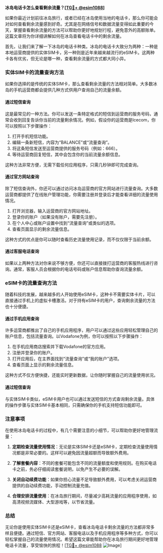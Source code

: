 **冰岛电话卡怎么查看剩余流量？[[TG💪+ @esim1088](https://t.me/s/esim1088)]**

如果你最近计划前往冰岛旅行，或者已经在冰岛使用当地的电话卡，那么你可能会对如何查看剩余流量感到好奇。尤其是在网络信号和数据流量变得如此重要的今天，掌握查看剩余流量的方法可以帮助你更好地规划行程，避免意外的高额账单。这篇文章将为你详细讲解如何在冰岛查看电话卡中的剩余流量。

首先，让我们来了解一下冰岛的电话卡种类。冰岛的电话卡大致分为两种：一种是本地运营商提供的实体SIM卡，另一种则是近年来越来越流行的eSIM卡。这两种卡各有优劣，但无论是哪一种，查看剩余流量的方式都大同小异。

### 实体SIM卡的流量查询方法

如果你选择的是传统的实体SIM卡，那么查看剩余流量的方法相对简单。大多数冰岛的手机运营商都会提供几种方式供用户查询自己的流量余额。

#### 通过短信查询
这是最常见的一种方法。你可以发送一条特定格式的短信到运营商的服务号码，通常会收到回复告诉你当前的流量剩余情况。例如，假设你的运营商是Icecom，你可以按照以下步骤操作：

1. 打开手机短信功能。
2. 编辑一条新短信，内容为“BALANCE”或“流量查询”。
3. 将这条短信发送至运营商提供的服务号码（例如：666）。
4. 等待运营商回复短信，其中会包含你的当前流量余额信息。

这种方法非常方便，无需下载任何应用程序，只需几秒钟即可完成查询。

#### 通过官方网站查询
除了短信查询外，你还可以通过访问冰岛运营商的官方网站进行流量查询。大多数运营商都提供了在线账户管理功能，你需要注册并登录后才能查看详细的流量使用情况。

1. 打开浏览器，输入运营商的官方网站地址。
2. 登录你的账户（如果没有账户，需要先注册）。
3. 在个人中心或账户设置中找到“流量查询”或类似的选项。
4. 查看页面显示的剩余流量信息。

这种方式的优点是你可以随时查看历史流量使用记录，而不仅仅限于当前余额。

#### 通过客服电话查询
如果以上两种方法对你来说不够方便，你还可以直接拨打运营商的客服热线进行咨询。通常，客服人员会根据你的电话号码或账户信息帮助你查询流量余额。

### eSIM卡的流量查询方法

随着科技的发展，越来越多的人开始使用eSIM卡，这种卡不需要实体卡片，可以直接通过手机上的虚拟卡槽激活。对于持有eSIM卡的用户，查询剩余流量的方法也十分便捷。

#### 通过手机应用查询
许多运营商都推出了自己的手机应用程序，用户可以通过这些应用轻松管理自己的账户信息，包括流量查询。以Vodafone为例，你可以按照以下步骤操作：

1. 在手机应用商店搜索并下载Vodafone的官方应用。
2. 注册并登录你的账户。
3. 打开应用后，在主界面找到“流量查询”或“我的账户”选项。
4. 查看页面上显示的剩余流量信息。

这种方式不仅方便快捷，还能实时更新数据，让你随时掌握自己的流量使用状况。

#### 通过短信查询
与实体SIM卡类似，eSIM卡用户也可以通过发送短信的方式查询剩余流量。具体的操作步骤与实体SIM卡基本相同，只需确保你的手机支持短信功能即可。

### 注意事项

在使用冰岛电话卡的过程中，有几个需要注意的小细节，可以帮助你更好地管理流量：

1. **定期检查流量使用情况**：无论是实体SIM卡还是eSIM卡，定期检查流量使用情况都是非常必要的。这样可以避免因流量超额而导致额外费用。
   
2. **了解套餐内容**：不同的套餐可能包含不同的流量额度和使用规则。在购买电话卡之前，务必仔细阅读套餐说明，以免产生不必要的误解。

3. **关闭自动续费功能**：如果你担心流量不足导致额外费用，可以考虑关闭运营商提供的自动续费功能，手动控制流量充值。

4. **合理安排流量使用**：在冰岛旅行期间，尽量减少高耗流量的应用程序使用，如高清视频流媒体、大型游戏等，以节省流量。

### 总结

无论你是使用实体SIM卡还是eSIM卡，查看冰岛电话卡剩余流量的方法都非常多样且便捷。通过短信、官方网站、客服电话以及手机应用程序等多种方式，你可以轻松掌握自己的流量使用情况。希望这篇文章能帮助你在冰岛旅行期间更好地管理电话卡流量，享受愉快的旅程！[[TG💪+ @esim1088](https://t.me/s/esim1088) ![Image](https://i.postimg.cc/4NQfJmqS/Snipaste-2025-05-13-00-14-12.png)]